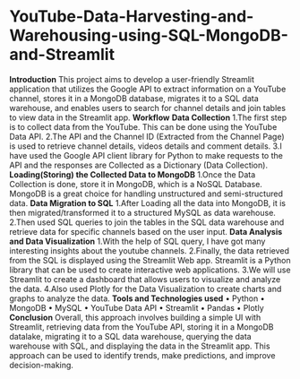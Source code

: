 # YouTube-Data-Harvesting-and-Warehousing-using-SQL-MongoDB-and-Streamlit
**Introduction**
This project aims to develop a user-friendly Streamlit application that utilizes the Google API to extract information on a YouTube channel, stores it in a MongoDB database, migrates it to a SQL data warehouse, and enables users to search for channel details and join tables to view data in the Streamlit app.
**Workflow**
    **Data Collection**
      1.The first step is to collect data from the YouTube. This can be done using the YouTube Data API. 
      2.The API and the Channel ID (Extracted from the Channel Page) is used to retrieve channel details, videos details and comment details. 
      3.I have used the Google API client library for Python to make requests to the API and the responses are Collected as a Dictionary (Data Collection).
    **Loading(Storing) the Collected Data to MongoDB**
      1.Once the Data Collection is done, store it in MongoDB, which is a NoSQL Database. MongoDB is a great choice for handling unstructured and semi-structured data.
    **Data Migration to SQL**
      1.After Loading all the data into MongoDB, it is then migrated/transformed it to a structured MySQL as data warehouse.
      2.Then used SQL queries to join the tables in the SQL data warehouse and retrieve data for specific channels based on the user input.
    **Data Analysis and Data Visualization**
      1.With the help of SQL query, I have got many interesting insights about the youtube channels.
      2.Finally, the data retrieved from the SQL is displayed using the Streamlit Web app. Streamlit is a Python library that can be used to create interactive web applications. 
      3.We will use Streamlit to create a dashboard that allows users to visualize and analyze the data. 
      4.Also used Plotly for the Data Visualization to create charts and graphs to analyze the data.
**Tools and Technologies used**
•	Python
•	MongoDB
•	MySQL
•	YouTube Data API
•	Streamlit
•	Pandas
•	Plotly
**Conclusion**
Overall, this approach involves building a simple UI with Streamlit, retrieving data from the YouTube API, storing it in a MongoDB datalake, migrating it to a SQL data warehouse, querying the data warehouse with SQL, and displaying the data in the Streamlit app. This approach can be used to identify trends, make predictions, and improve decision-making.
